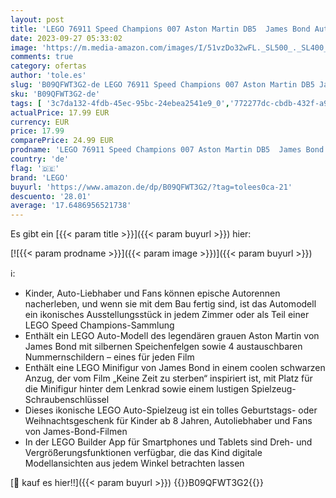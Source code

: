 ```yaml
---
layout: post
title: 'LEGO 76911 Speed Champions 007 Aston Martin DB5  James Bond Auto-Spielzeug zum Film Keine Zeit zu Sterben  Modellauto zum Nachbauen mit Minifigur  Sammler-Set  Geschenk für Jungen  Mädchen und Fans'
date: 2023-09-27 05:33:02
image: 'https://m.media-amazon.com/images/I/51vzDo32wFL._SL500_._SL400_.jpg'
comments: true
category: ofertas
author: 'tole.es'
slug: 'B09QFWT3G2-de LEGO 76911 Speed Champions 007 Aston Martin DB5 James Bond...'
sku: 'B09QFWT3G2-de'
tags: [ '3c7da132-4fdb-45ec-95bc-24ebea2541e9_0','772277dc-cbdb-432f-a915-25a321e9ed8c_0','772277dc-cbdb-432f-a915-25a321e9ed8c_3901','772277dc-cbdb-432f-a915-25a321e9ed8c_9901','Arborist Merchandising Root','Bauspielzeug & Konstruktionsspielzeug','Bauspielzeugsets','Custom Stores','Kunden-Favoriten: Spielzeug','LEGO','Self Service','Special Features Stores','Spielzeug','Xmas23 Most wanted Toys','lego','🇩🇪', ]
actualPrice: 17.99 EUR
currency: EUR
price: 17.99
comparePrice: 24.99 EUR
prodname: 'LEGO 76911 Speed Champions 007 Aston Martin DB5  James Bond Auto-Spielzeug zum Film Keine Zeit zu Sterben  Modellauto zum Nachbauen mit Minifigur  Sammler-Set  Geschenk für Jungen  Mädchen und Fans'
country: 'de'
flag: '🇩🇪'
brand: 'LEGO'
buyurl: 'https://www.amazon.de/dp/B09QFWT3G2/?tag=tolees0ca-21'
descuento: '28.01'
average: '17.6486956521738'
---
```


Es gibt ein [{{< param title >}}]({{< param buyurl >}}) hier:

[![{{< param prodname >}}]({{< param image >}})]({{< param buyurl >}})

ℹ️:

- Kinder, Auto-Liebhaber und Fans können epische Autorennen nacherleben, und wenn sie mit dem Bau fertig sind, ist das Automodell ein ikonisches Ausstellungsstück in jedem Zimmer oder als Teil einer LEGO Speed ​​Champions-Sammlung
- Enthält ein LEGO Auto-Modell des legendären grauen Aston Martin von James Bond mit silbernen Speichenfelgen sowie 4 austauschbaren Nummernschildern – eines für jeden Film
- Enthält eine LEGO Minifigur von James Bond in einem coolen schwarzen Anzug, der vom Film „Keine Zeit zu sterben“ inspiriert ist, mit Platz für die Minifigur hinter dem Lenkrad sowie einem lustigen Spielzeug-Schraubenschlüssel
- Dieses ikonische LEGO Auto-Spielzeug ist ein tolles Geburtstags- oder Weihnachtsgeschenk für Kinder ab 8 Jahren, Autoliebhaber und Fans von James-Bond-Filmen
- In der LEGO Builder App für Smartphones und Tablets sind Dreh- und Vergrößerungsfunktionen verfügbar, die das Kind digitale Modellansichten aus jedem Winkel betrachten lassen

[🛒 kauf es hier!!]({{< param buyurl >}})
{{<world>}}B09QFWT3G2{{</world>}}
